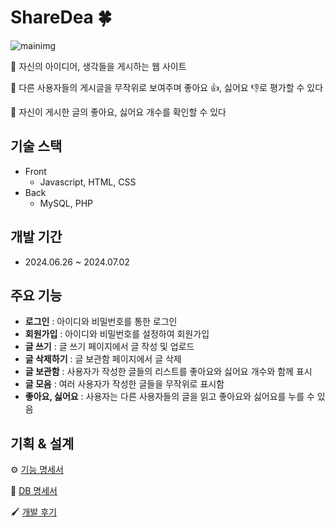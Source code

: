 # ShareDea 🍀
![mainimg](https://github.com/hammit-01/firstpage/assets/85686274/9f7a17d5-d505-412d-ad9f-455401ee839a)

💭 자신의 아이디어, 생각들을 게시하는 웹 사이트

💭 다른 사용자들의 게시글을 무작위로 보여주며 좋아요 👍, 싫어요 👎로 평가할 수 있다

💭 자신이 게시한 글의 좋아요, 싫어요 개수를 확인할 수 있다


## 기술 스택

- Front
    - Javascript, HTML, CSS
- Back
    - MySQL, PHP


## 개발 기간

- 2024.06.26 ~ 2024.07.02


## 주요 기능

- **로그인** : 아이디와 비밀번호를 통한 로그인
- **회원가입** : 아이디와 비밀번호를 설정하여 회원가입
- **글 쓰기** : 글 쓰기 페이지에서 글 작성 및 업로드
- **글 삭제하기** : 글 보관함 페이지에서 글 삭제
- **글 보관함** : 사용자가 작성한 글들의 리스트를 좋아요와 싫어요 개수와 함께 표시
- **글 모음** : 여러 사용자가 작성한 글들을 무작위로 표시함
- **좋아요, 싫어요** : 사용자는 다른 사용자들의 글을 읽고 좋아요와 싫어요를 누를 수 있음

## 기획 & 설계

⚙ [기능 명세서](https://www.notion.so/b72f93f29f3b418bbc64b6a192f538e4?pvs=4)

💾 [DB 명세서](https://www.notion.so/DB-d806f1fea2464b3cb78168db94234b90?pvs=4)

🖌 [개발 후기](https://www.notion.so/30c87d0de12646f19eb9ed04b5969208?pvs=4)
